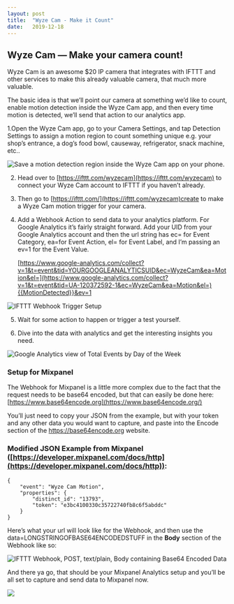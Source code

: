 ```yaml
---
layout: post
title:  "Wyze Cam - Make it Count"
date:   2019-12-18
---
```


## Wyze Cam — Make your camera count!

Wyze Cam is an awesome $20 IP camera that integrates with IFTTT and other services to make this already valuable camera, that much more valuable.

The basic idea is that we’ll point our camera at something we’d like to count, enable motion detection inside the Wyze Cam app, and then every time motion is detected, we’ll send that action to our analytics app.

1.Open the Wyze Cam app, go to your Camera Settings, and tap Detection Settings to assign a motion region to count something unique e.g. your shop’s entrance, a dog’s food bowl, causeway, refrigerator, snack machine, etc..

![Save a motion detection region inside the Wyze Cam app on your phone.](https://cdn-images-1.medium.com/max/2250/1*EgMimBPayhGALXiapGXLeQ.jpeg)

2. Head over to [https://ifttt.com/wyzecam](https://ifttt.com/wyzecam) to connect your Wyze Cam account to IFTTT if you haven’t already.

3. Then go to [https://ifttt.com/](https://ifttt.com/wyzecam)create to make a Wyze Cam motion trigger for your camera.

4. Add a Webhook Action to send data to your analytics platform. For Google Analytics it’s fairly straight forward. Add your UID from your Google Analytics account and then the url string has ec= for Event Category, ea=for Event Action, el= for Event Label, and I’m passing an ev=1 for the Event Value.

    [https://www.google-analytics.com/collect?v=1&t=event&tid=YOURGOOGLEANALYTICSUID&ec=WyzeCam&ea=Motion&el=](https://www.google-analytics.com/collect?v=1&t=event&tid=UA-120372592-1&ec=WyzeCam&ea=Motion&el=){{MotionDetected}}&ev=1

![IFTTT Webhook Trigger Setup](https://cdn-images-1.medium.com/max/2000/1*pKRW_qwJk-yCyz8q2S1Evw.png)

5. Wait for some action to happen or trigger a test yourself.

6. Dive into the data with analytics and get the interesting insights you need.

![Google Analytics view of Total Events by Day of the Week](https://cdn-images-1.medium.com/max/2534/1*rz2yniGwxIppMm0-NZLKJA.png)

### Setup for Mixpanel

The Webhook for Mixpanel is a little more complex due to the fact that the request needs to be base64 encoded, but that can easily be done here: [https://www.base64encode.org](https://www.base64encode.org/)

You’ll just need to copy your JSON from the example, but with your token and any other data you would want to capture, and paste into the Encode section of the https://base64encode.org website.

### Modified JSON Example from Mixpanel ([https://developer.mixpanel.com/docs/http](https://developer.mixpanel.com/docs/http)):

    {
        "event": "Wyze Cam Motion",
        "properties": {
            "distinct_id": "13793",
            "token": "e3bc4100330c35722740fb8c6f5abddc"
        }
    }

Here’s what your url will look like for the Webhook, and then use the data=LONGSTRINGOFBASE64ENCODEDSTUFF in the **Body** section of the Webhook like so:

![IFTTT Webhook, POST, text/plain, Body containing Base64 Encoded Data](https://cdn-images-1.medium.com/max/2000/1*uDGN-aTfsh9DMLO8iX-8jg.png)

And there ya go, that should be your Mixpanel Analytics setup and you’ll be all set to capture and send data to Mixpanel now.

![](https://cdn-images-1.medium.com/max/2558/1*rctN_rEAjv3QTYEzIGXRmQ.png)

